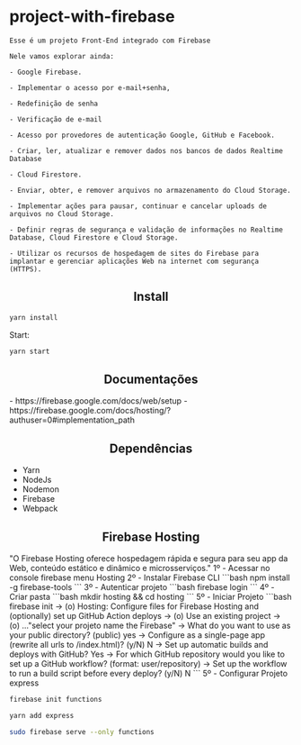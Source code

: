 # project-with-firebase

```
Esse é um projeto Front-End integrado com Firebase
```

```
Nele vamos explorar ainda:

- Google Firebase.

- Implementar o acesso por e-mail+senha, 

- Redefinição de senha

- Verificação de e-mail 

- Acesso por provedores de autenticação Google, GitHub e Facebook.

- Criar, ler, atualizar e remover dados nos bancos de dados Realtime Database

- Cloud Firestore.

- Enviar, obter, e remover arquivos no armazenamento do Cloud Storage.

- Implementar ações para pausar, continuar e cancelar uploads de arquivos no Cloud Storage.

- Definir regras de segurança e validação de informações no Realtime Database, Cloud Firestore e Cloud Storage.

- Utilizar os recursos de hospedagem de sites do Firebase para implantar e gerenciar aplicações Web na internet com segurança (HTTPS).
```

<h2 align="center">Install</h2>

```bash
yarn install
```

Start:

```bash
yarn start
```

<h2 align="center">Documentações</h2>
- https://firebase.google.com/docs/web/setup
- https://firebase.google.com/docs/hosting/?authuser=0#implementation_path

<h2 align="center">Dependências</h2>

- Yarn
- NodeJs
- Nodemon
- Firebase
- Webpack

<h2 align="center">Firebase Hosting</h2>
"O Firebase Hosting oferece hospedagem rápida e segura para seu app da Web, conteúdo estático e dinâmico e microsserviços."
1º - Acessar no console firebase menu Hosting
2º - Instalar Firebase CLI
```bash
npm install -g firebase-tools
```
3º - Autenticar projeto
```bash
firebase login
```
4º - Criar pasta
```bash
mkdir hosting && cd hosting
```
5º - Iniciar Projeto
```bash
firebase init
-> (o) Hosting: Configure files for Firebase Hosting and (optionally) set up GitHub Action deploys
-> (o) Use an existing project
-> (o) ..."select your projeto name the Firebase"
-> What do you want to use as your public directory? (public) yes
-> Configure as a single-page app (rewrite all urls to /index.html)? (y/N) N
-> Set up automatic builds and deploys with GitHub? Yes
->  For which GitHub repository would you like to set up a GitHub workflow? (format: user/repository)
-> Set up the workflow to run a build script before every deploy? (y/N) N
```
5º - Configurar Projeto express

```bash
firebase init functions
```
```bash
yarn add express
```
```bash
sudo firebase serve --only functions
```